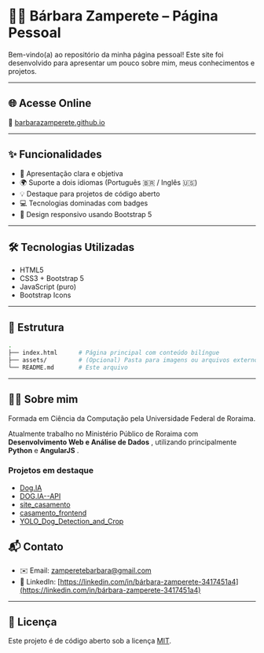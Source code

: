 # 👩‍💻 Bárbara Zamperete – Página Pessoal

Bem-vindo(a) ao repositório da minha página pessoal! Este site foi desenvolvido para apresentar um pouco sobre mim, meus conhecimentos e projetos.

---

## 🌐 Acesse Online

📍 [barbarazamperete.github.io](https://barbarazemperete.github.io)

---

## ✨ Funcionalidades

- 🧭 Apresentação clara e objetiva
- 🌍 Suporte a dois idiomas (Português 🇧🇷 / Inglês 🇺🇸)
- 💡 Destaque para projetos de código aberto
- 💻 Tecnologias dominadas com badges
- 📱 Design responsivo usando Bootstrap 5

---

## 🛠️ Tecnologias Utilizadas

- HTML5
- CSS3 + Bootstrap 5
- JavaScript (puro)
- Bootstrap Icons

---

## 📁 Estrutura

```bash
.
├── index.html      # Página principal com conteúdo bilíngue
├── assets/         # (Opcional) Pasta para imagens ou arquivos externos
└── README.md       # Este arquivo
```

---

## 🐱‍👓 Sobre mim

Formada em Ciência da Computação pela Universidade Federal de Roraima.

Atualmente trabalho no Ministério Público de Roraima com  **Desenvolvimento Web e Análise de Dados** , utilizando principalmente **Python** e  **AngularJS** .

### Projetos em destaque

- [Dog.IA](https://github.com/BarbaraZamperete/Dog.IA)
- [DOG.IA--API](https://github.com/BarbaraZamperete/DOG.IA--API)
- [site_casamento](https://github.com/BarbaraZamperete/site_casamento)
- [casamento_frontend](https://github.com/BarbaraZamperete/casamento_frontend)
- [YOLO_Dog_Detection_and_Crop](https://github.com/BarbaraZamperete/YOLO_Dog_Detection_and_Crop)

## 📬 Contato

- ✉️ Email: [zamperetebarbara@gmail.com](mailto:zamperetebarbara@gmail.com)
- 💼 LinkedIn: [https://linkedin.com/in/bárbara-zamperete-3417451a4](https://linkedin.com/in/bárbara-zamperete-3417451a4)

---

## 📢 Licença

Este projeto é de código aberto sob a licença [MIT]().
